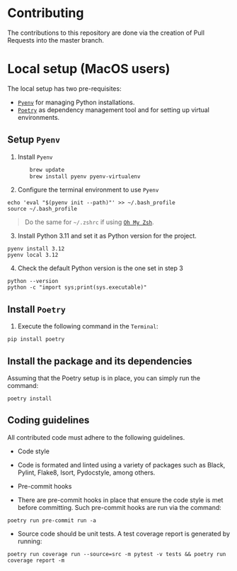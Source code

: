 # Contributing

The contributions to this repository are done via the creation of Pull Requests into the master branch.

# Local setup (MacOS users)

The local setup has two pre-requisites:

- [`Pyenv`](https://github.com/pyenv/pyenv) for managing Python installations.
- [`Poetry`](https://python-poetry.org/docs/) as dependency management tool and for setting up virtual environments.

## Setup `Pyenv`

1. Install `Pyenv`

```bash
       brew update
       brew install pyenv pyenv-virtualenv
```

2. Configure the terminal environment to use `Pyenv`

```
echo 'eval "$(pyenv init --path)"' >> ~/.bash_profile
source ~/.bash_profile
```

> Do the same for `~/.zshrc` if using [`Oh My Zsh`](https://ohmyz.sh/).

3. Install Python 3.11 and set it as Python version for the project.

```
pyenv install 3.12
pyenv local 3.12
```

4. Check the default Python version is the one set in step 3

```
python --version
python -c "import sys;print(sys.executable)"
```

## Install `Poetry`

1. Execute the following command in the `Terminal`:

```
pip install poetry
```

## Install the package and its dependencies

Assuming that the Poetry setup is in place, you can simply run the command:

```
poetry install
```

## Coding guidelines

All contributed code must adhere to the following guidelines.

- Code style
- Code is formated and linted using a variety of packages such as Black, Pylint, Flake8, Isort, Pydocstyle, among others.

- Pre-commit hooks
- There are pre-commit hooks in place that ensure the code style is met before committing. Such pre-commit hooks are run via the command:

```
poetry run pre-commit run -a
```

- Source code should be unit tests. A test coverage report is generated by running:

```
poetry run coverage run --source=src -m pytest -v tests && poetry run coverage report -m
```
